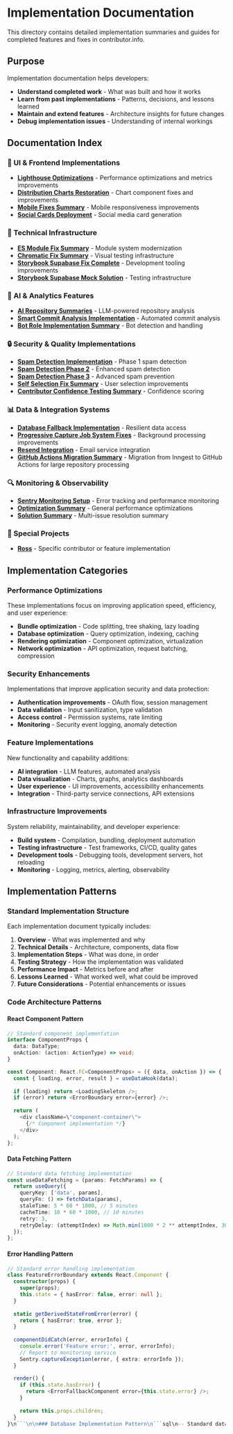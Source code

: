 # Implementation Documentation

This directory contains detailed implementation summaries and guides for completed features and fixes in contributor.info.

## Purpose

Implementation documentation helps developers:
- **Understand completed work** - What was built and how it works
- **Learn from past implementations** - Patterns, decisions, and lessons learned
- **Maintain and extend features** - Architecture insights for future changes
- **Debug implementation issues** - Understanding of internal workings

## Documentation Index

### 🎨 UI & Frontend Implementations
- **[Lighthouse Optimizations](./LIGHTHOUSE_OPTIMIZATIONS.md)** - Performance optimizations and metrics improvements
- **[Distribution Charts Restoration](./distribution-charts-restoration.md)** - Chart component fixes and improvements
- **[Mobile Fixes Summary](./MOBILE_FIXES_SUMMARY.md)** - Mobile responsiveness improvements
- **[Social Cards Deployment](./social-cards-deployment.md)** - Social media card generation

### 🔧 Technical Infrastructure
- **[ES Module Fix Summary](./es-module-fix-summary.md)** - Module system modernization
- **[Chromatic Fix Summary](./chromatic-fix-summary.md)** - Visual testing infrastructure
- **[Storybook Supabase Fix Complete](./storybook-supabase-fix-complete.md)** - Development tooling improvements
- **[Storybook Supabase Mock Solution](./storybook-supabase-mock-solution.md)** - Testing infrastructure

### 🤖 AI & Analytics Features
- **[AI Repository Summaries](./ai-repository-summaries.md)** - LLM-powered repository analysis
- **[Smart Commit Analysis Implementation](./smart-commit-analysis-implementation.md)** - Automated commit analysis
- **[Bot Role Implementation Summary](./bot-role-implementation-summary.md)** - Bot detection and handling

### 🔒 Security & Quality Implementations
- **[Spam Detection Implementation](./spam-detection-implementation.md)** - Phase 1 spam detection
- **[Spam Detection Phase 2](./spam-detection-phase2.md)** - Enhanced spam detection
- **[Spam Detection Phase 3](./spam-detection-phase3.md)** - Advanced spam prevention
- **[Self Selection Fix Summary](./self-selection-fix-summary.md)** - User selection improvements
- **[Contributor Confidence Testing Summary](./contributor-confidence-testing-summary.md)** - Confidence scoring

### 📊 Data & Integration Systems
- **[Database Fallback Implementation](./database-fallback-implementation.md)** - Resilient data access
- **[Progressive Capture Job System Fixes](./progressive-capture-job-system-fixes.md)** - Background processing improvements
- **[Resend Integration](./resend-integration.md)** - Email service integration
- **[GitHub Actions Migration Summary](./github-actions-migration-summary.md)** - Migration from Inngest to GitHub Actions for large repository processing

### 🔍 Monitoring & Observability
- **[Sentry Monitoring Setup](./sentry-monitoring-setup.md)** - Error tracking and performance monitoring
- **[Optimization Summary](./optimization-summary.md)** - General performance optimizations
- **[Solution Summary](./solution-summary.md)** - Multi-issue resolution summary

### 📝 Special Projects
- **[Ross](./ross.md)** - Specific contributor or feature implementation

## Implementation Categories

### Performance Optimizations
These implementations focus on improving application speed, efficiency, and user experience:

- **Bundle optimization** - Code splitting, tree shaking, lazy loading
- **Database optimization** - Query optimization, indexing, caching
- **Rendering optimization** - Component optimization, virtualization
- **Network optimization** - API optimization, request batching, compression

### Security Enhancements
Implementations that improve application security and data protection:

- **Authentication improvements** - OAuth flow, session management
- **Data validation** - Input sanitization, type validation
- **Access control** - Permission systems, rate limiting
- **Monitoring** - Security event logging, anomaly detection

### Feature Implementations
New functionality and capability additions:

- **AI integration** - LLM features, automated analysis
- **Data visualization** - Charts, graphs, analytics dashboards
- **User experience** - UI improvements, accessibility enhancements
- **Integration** - Third-party service connections, API extensions

### Infrastructure Improvements
System reliability, maintainability, and developer experience:

- **Build system** - Compilation, bundling, deployment automation
- **Testing infrastructure** - Test frameworks, CI/CD, quality gates
- **Development tools** - Debugging tools, development servers, hot reloading
- **Monitoring** - Logging, metrics, alerting, observability

## Implementation Patterns

### Standard Implementation Structure

Each implementation document typically includes:

1. **Overview** - What was implemented and why
2. **Technical Details** - Architecture, components, data flow
3. **Implementation Steps** - What was done, in order
4. **Testing Strategy** - How the implementation was validated
5. **Performance Impact** - Metrics before and after
6. **Lessons Learned** - What worked well, what could be improved
7. **Future Considerations** - Potential enhancements or issues

### Code Architecture Patterns

#### React Component Pattern
```typescript
// Standard component implementation
interface ComponentProps {
  data: DataType;
  onAction: (action: ActionType) => void;
}

const Component: React.FC<ComponentProps> = ({ data, onAction }) => {
  const { loading, error, result } = useDataHook(data);
  
  if (loading) return <LoadingSkeleton />;
  if (error) return <ErrorBoundary error={error} />;
  
  return (
    <div className=\"component-container\">
      {/* Component implementation */}
    </div>
  );
};
```

#### Data Fetching Pattern
```typescript
// Standard data fetching implementation
const useDataFetching = (params: FetchParams) => {
  return useQuery({
    queryKey: ['data', params],
    queryFn: () => fetchData(params),
    staleTime: 5 * 60 * 1000, // 5 minutes
    cacheTime: 10 * 60 * 1000, // 10 minutes
    retry: 3,
    retryDelay: (attemptIndex) => Math.min(1000 * 2 ** attemptIndex, 30000)
  });
};
```

#### Error Handling Pattern
```typescript
// Standard error handling implementation
class FeatureErrorBoundary extends React.Component {
  constructor(props) {
    super(props);
    this.state = { hasError: false, error: null };
  }
  
  static getDerivedStateFromError(error) {
    return { hasError: true, error };
  }
  
  componentDidCatch(error, errorInfo) {
    console.error('Feature error:', error, errorInfo);
    // Report to monitoring service
    Sentry.captureException(error, { extra: errorInfo });
  }
  
  render() {
    if (this.state.hasError) {
      return <ErrorFallbackComponent error={this.state.error} />;
    }
    
    return this.props.children;
  }
}\n```\n\n### Database Implementation Pattern\n```sql\n-- Standard database implementation\n-- 1. Create tables with proper indexes\nCREATE TABLE feature_data (\n  id SERIAL PRIMARY KEY,\n  user_id UUID REFERENCES users(id),\n  data JSONB NOT NULL,\n  created_at TIMESTAMP WITH TIME ZONE DEFAULT NOW(),\n  updated_at TIMESTAMP WITH TIME ZONE DEFAULT NOW()\n);\n\n-- 2. Add indexes for performance\nCREATE INDEX idx_feature_data_user_id ON feature_data(user_id);\nCREATE INDEX idx_feature_data_created_at ON feature_data(created_at);\n\n-- 3. Add RLS policies for security\nALTER TABLE feature_data ENABLE ROW LEVEL SECURITY;\nCREATE POLICY \"Users can view their own data\" ON feature_data\n  FOR SELECT USING (auth.uid() = user_id);\n```\n\n## Quality Standards\n\n### Code Quality\n- **TypeScript strict mode** - Full type safety\n- **ESLint compliance** - Code style consistency\n- **Test coverage** - Minimum 80% coverage for new features\n- **Documentation** - Comprehensive inline and external docs\n\n### Performance Standards\n- **Load time** - <3 seconds for initial page load\n- **Bundle size** - <500KB for main bundle\n- **Memory usage** - No memory leaks in long-running sessions\n- **Database queries** - <100ms for common queries\n\n### Security Standards\n- **Input validation** - All user inputs validated\n- **Authentication** - Proper session management\n- **Authorization** - Principle of least privilege\n- **Data protection** - Encryption at rest and in transit\n\n### User Experience Standards\n- **Accessibility** - WCAG 2.1 AA compliance\n- **Responsive design** - Mobile-first approach\n- **Loading states** - Clear feedback for all operations\n- **Error handling** - User-friendly error messages\n\n## Implementation Review Process\n\n### Pre-Implementation\n1. **Requirements review** - Clear acceptance criteria\n2. **Architecture review** - Technical design approval\n3. **Security review** - Security implications assessment\n4. **Performance review** - Performance impact analysis\n\n### During Implementation\n1. **Code review** - Peer review of all changes\n2. **Testing review** - Test coverage and quality\n3. **Documentation review** - Documentation completeness\n4. **Integration testing** - End-to-end functionality\n\n### Post-Implementation\n1. **Performance monitoring** - Metrics collection and analysis\n2. **Error monitoring** - Error rates and patterns\n3. **User feedback** - Usage patterns and satisfaction\n4. **Maintenance planning** - Future maintenance needs\n\n## Maintenance & Updates\n\n### Regular Maintenance Tasks\n- **Dependency updates** - Security patches and version updates\n- **Performance monitoring** - Ongoing performance analysis\n- **Bug fixes** - Issue resolution and quality improvements\n- **Documentation updates** - Keeping docs current with changes\n\n### Long-term Maintenance\n- **Architecture evolution** - System design improvements\n- **Technology upgrades** - Framework and tool upgrades\n- **Feature deprecation** - Removing outdated functionality\n- **Knowledge transfer** - Team knowledge sharing\n\n## Related Documentation\n\n- [Features Documentation](../features/) - Feature specifications and requirements\n- [Setup Documentation](../setup/) - Implementation environment setup\n- [Testing Documentation](../testing/) - Testing strategies and tools\n- [Postmortem Reports](../postmortem/) - Implementation failure analysis\n\n---\n\n**Implementation Philosophy**: Build it right the first time, but be prepared to iterate based on real-world usage and feedback.